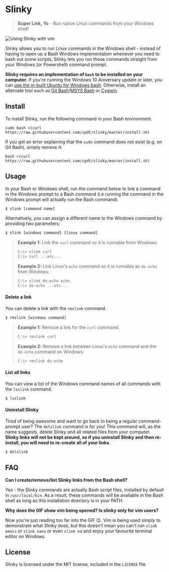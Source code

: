 # Slinky

> **Super Link, Yo** - Run native Linux commands from your Windows shell!

![Using Slinky with vim](http://i.imgur.com/jcrOFYF.gif)

Slinky allows you to run Linux commands in the Windows shell - instead of having to open up a Bash Windows implementation whenever you need to bash out some scripts, Slinky lets you run those commands straight from your Windows (or Powershell) command prompt.

**Slinky requires an implementation of `bash` to be installed on your computer.** If you're running the Windows 10 Aniversary update or later, you can [use the in-built Ubuntu for Windows bash](http://www.howtogeek.com/249966/how-to-install-and-use-the-linux-bash-shell-on-windows-10/). Otherwise, install an alternate tool such as [Git Bash](https://git-for-windows.github.io/)/[MSYS Bash](http://www.mingw.org/wiki/msys) or [Cygwin](https://www.cygwin.com/).

## Install

To install Slinky, run the following command in your Bash environment.

```
sudo bash <(curl https://raw.githubusercontent.com/cpdt/slinky/master/install.sh)
```

If you get an error explaining that the `sudo` command does not exist (e.g. on Git Bash), simply remove it:

```
bash <(curl https://raw.githubusercontent.com/cpdt/slinky/master/install.sh)
```

## Usage

In your Bash or Windows shell, run the command below to link a command in the Windows prompt to a Bash command (i.e running the command in the Windows prompt will actually run the Bash command).

```bash
$ slink [command name]
```

Alternatively, you can assign a different name to the Windows command by providing two parameters:

```bash
$ slink [windows command] [linux command]
```

> **Example 1:**
> Link the `curl` command so it is runnable from Windows:
> ```bash
> C:\> slink curl
> C:\> curl ...etc...
> ```
> **Example 2:**
> Link Linux's `echo` command so it is runnable as `do-echo` from Windows:
> ```bash
> C:\> slink do-echo echo
> C:\> do-echo ...etc...
> ```

#### Delete a link

You can delete a link with the `rmslink` command.

```bash
$ rmslink [windows command]
```

> **Example 1:**
> Remove a link for the `curl` command:
> ```bash
> C:\> rmslink curl
> ```
> **Example 2:**
> Remove a link between Linux's `echo` command and the `do-echo` command on Windows:
> ```bash
> C:\> rmslink do-echo
> ```

#### List all links

You can view a list of the Windows command names of all commands with the `lsslink` command.

```bash
$ lsslink
```

#### Uninstall Slinky

Tired of being awesome and want to go back to being a regular command-prompt user? The `delslink` command is for you! This command will, as the name suggests, delete Slinky and all related files from your computer. **Slinky links will not be kept around, so if you uninstall Slinky and then re-install, you will need to re-create all of your links.**

```bash
$ delslink
```

## FAQ

**Can I create/remove/list Slinky links from the Bash shell?**

Yes - the Slinky commands are actually Bash script files, installed by default in `/usr/local/bin`. As a result, these commands will be available in the Bash shell as long as this installation directory is in your PATH.

**Why does the GIF show vim being opened? Is slinky only for vim users?**

Now you're just reading too far into the GIF :wink:. Vim is being used simply to demonstrate what Slinky does, but this doesn't mean you can't run `slink emacs` or `slink nano` or even `slink ed` and enjoy your favourite terminal editor on Windows.

## License

Slinky is licensed under the MIT license, included in the `LICENSE` file.
